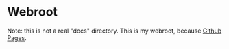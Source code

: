 # Webroot

Note: this is not a real "docs" directory. This is my webroot, because [Github Pages](https://help.github.com/articles/configuring-a-publishing-source-for-github-pages/).
